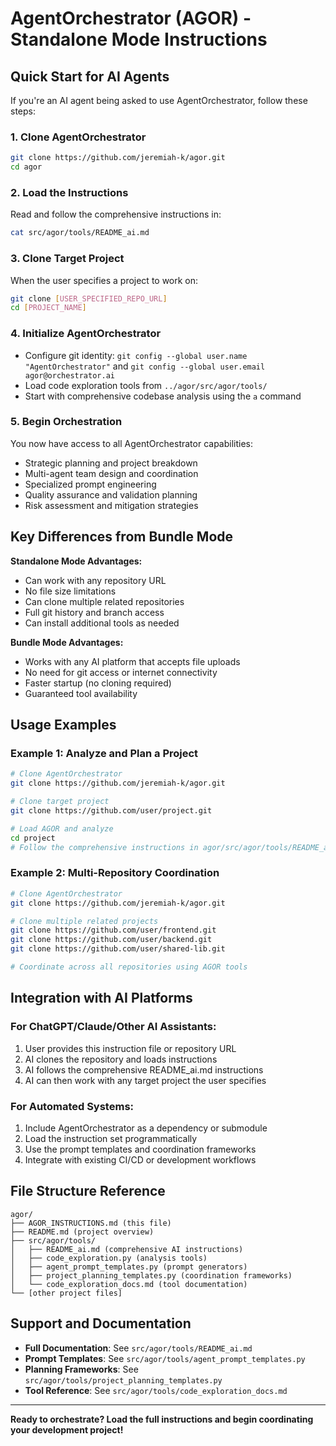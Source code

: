 # AgentOrchestrator (AGOR) - Standalone Mode Instructions

## Quick Start for AI Agents

If you're an AI agent being asked to use AgentOrchestrator, follow these steps:

### 1. Clone AgentOrchestrator
```bash
git clone https://github.com/jeremiah-k/agor.git
cd agor
```

### 2. Load the Instructions
Read and follow the comprehensive instructions in:
```bash
cat src/agor/tools/README_ai.md
```

### 3. Clone Target Project
When the user specifies a project to work on:
```bash
git clone [USER_SPECIFIED_REPO_URL]
cd [PROJECT_NAME]
```

### 4. Initialize AgentOrchestrator
- Configure git identity: `git config --global user.name "AgentOrchestrator"` and `git config --global user.email agor@orchestrator.ai`
- Load code exploration tools from `../agor/src/agor/tools/`
- Start with comprehensive codebase analysis using the `a` command

### 5. Begin Orchestration
You now have access to all AgentOrchestrator capabilities:
- Strategic planning and project breakdown
- Multi-agent team design and coordination
- Specialized prompt engineering
- Quality assurance and validation planning
- Risk assessment and mitigation strategies

## Key Differences from Bundle Mode

**Standalone Mode Advantages:**
- Can work with any repository URL
- No file size limitations
- Can clone multiple related repositories
- Full git history and branch access
- Can install additional tools as needed

**Bundle Mode Advantages:**
- Works with any AI platform that accepts file uploads
- No need for git access or internet connectivity
- Faster startup (no cloning required)
- Guaranteed tool availability

## Usage Examples

### Example 1: Analyze and Plan a Project
```bash
# Clone AgentOrchestrator
git clone https://github.com/jeremiah-k/agor.git

# Clone target project
git clone https://github.com/user/project.git

# Load AGOR and analyze
cd project
# Follow the comprehensive instructions in agor/src/agor/tools/README_ai.md
```

### Example 2: Multi-Repository Coordination
```bash
# Clone AgentOrchestrator
git clone https://github.com/jeremiah-k/agor.git

# Clone multiple related projects
git clone https://github.com/user/frontend.git
git clone https://github.com/user/backend.git
git clone https://github.com/user/shared-lib.git

# Coordinate across all repositories using AGOR tools
```

## Integration with AI Platforms

### For ChatGPT/Claude/Other AI Assistants:
1. User provides this instruction file or repository URL
2. AI clones the repository and loads instructions
3. AI follows the comprehensive README_ai.md instructions
4. AI can then work with any target project the user specifies

### For Automated Systems:
1. Include AgentOrchestrator as a dependency or submodule
2. Load the instruction set programmatically
3. Use the prompt templates and coordination frameworks
4. Integrate with existing CI/CD or development workflows

## File Structure Reference

```
agor/
├── AGOR_INSTRUCTIONS.md (this file)
├── README.md (project overview)
├── src/agor/tools/
│   ├── README_ai.md (comprehensive AI instructions)
│   ├── code_exploration.py (analysis tools)
│   ├── agent_prompt_templates.py (prompt generators)
│   ├── project_planning_templates.py (coordination frameworks)
│   └── code_exploration_docs.md (tool documentation)
└── [other project files]
```

## Support and Documentation

- **Full Documentation**: See `src/agor/tools/README_ai.md`
- **Prompt Templates**: See `src/agor/tools/agent_prompt_templates.py`
- **Planning Frameworks**: See `src/agor/tools/project_planning_templates.py`
- **Tool Reference**: See `src/agor/tools/code_exploration_docs.md`

---

**Ready to orchestrate? Load the full instructions and begin coordinating your development project!**
